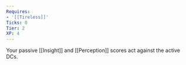 ```yaml
---
Requires:
- '[[Tireless]]'
Ticks: 0
Tier: 2
XP: 4
---
```


Your passive [[Insight]] and [[Perception]] scores act against the active DCs.